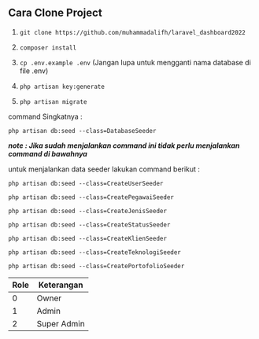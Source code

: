 ## Cara Clone Project

1. `git clone https://github.com/muhammadalifh/laravel_dashboard2022`

2. `composer install`

3. `cp .env.example .env` (Jangan lupa untuk mengganti nama database di file .env)

4. `php artisan key:generate`

5. `php artisan migrate`


command Singkatnya :

    php artisan db:seed --class=DatabaseSeeder

***note : Jika sudah menjalankan command ini tidak perlu menjalankan command di bawahnya***


untuk menjalankan data seeder lakukan command berikut :

    php artisan db:seed --class=CreateUserSeeder

    php artisan db:seed --class=CreatePegawaiSeeder

    php artisan db:seed --class=CreateJenisSeeder

    php artisan db:seed --class=CreateStatusSeeder

    php artisan db:seed --class=CreateKlienSeeder

    php artisan db:seed --class=CreateTeknologiSeeder

    php artisan db:seed --class=CreatePortofolioSeeder

| Role | Keterangan |
| ----------- | ----------- |
| 0 | Owner |
| 1  | Admin |
| 2  | Super Admin |

